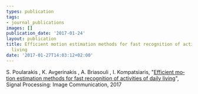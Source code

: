 ```yaml
---
types: publication
tags:
- journal_publications
images: []
publication_date: '2017-01-24'
layout: publication
title: Efficient motion estimation methods for fast recognition of activities of daily
  living
date: '2017-01-27T14:03:12+02:00'
---
```

<p><span lang="EN-US">S. Poularakis , K. Avgerinakis , A. Briasouli , I. Kompatsiaris, "<a href="http://www.sciencedirect.com/science/article/pii/S092359651730005X">Efficient motion estimation methods for fast recognition of activities of daily living</a>", Signal Processing: Image Communication, 2017&nbsp;</span></p>
